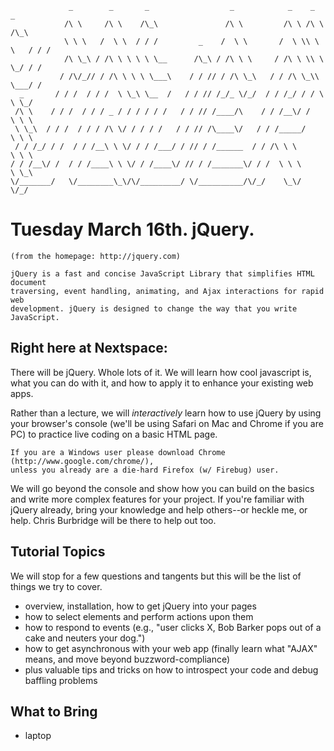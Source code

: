                  _        _       _                  _            _    _        _
                /\ \     /\ \    /\_\               /\ \         /\ \ /\ \     /\_\
                \ \ \   /  \ \  / / /         _    /  \ \       /  \ \\ \ \   / / /
                /\ \_\ / /\ \ \ \ \ \__      /\_\ / /\ \ \     / /\ \ \\ \ \_/ / /
               / /\/_// / /\ \ \ \ \___\    / / // / /\ \_\   / / /\ \_\\ \___/ /
      _       / / /  / / /  \ \_\ \__  /   / / // /_/_ \/_/  / / /_/ / / \ \ \_/
     /\ \    / / /  / / / _ / / / / / /   / / // /____/\    / / /__\/ /   \ \ \
     \ \_\  / / /  / / / /\ \/ / / / /   / / // /\____\/   / / /_____/     \ \ \
     / / /_/ / /  / / /__\ \ \/ / / /___/ / // / /______  / / /\ \ \        \ \ \
    / / /__\/ /  / / /____\ \ \/ / /____\/ // / /_______\/ / /  \ \ \        \ \_\
    \/_______/   \/________\_\/\/_________/ \/__________/\/_/    \_\/         \/_/


Tuesday March 16th. jQuery.
============================

    (from the homepage: http://jquery.com)

    jQuery is a fast and concise JavaScript Library that simplifies HTML document
    traversing, event handling, animating, and Ajax interactions for rapid web
    development. jQuery is designed to change the way that you write JavaScript.


Right here at Nextspace:
------------------------
There will be jQuery. Whole lots of it. We will learn how cool javascript is,
what you can do with it, and how to apply it to enhance your existing web apps.

Rather than a lecture, we will *interactively* learn how to use jQuery by using
your browser's console (we'll be using Safari on Mac and Chrome if you are PC) to
practice live coding on a basic HTML page.

    If you are a Windows user please download Chrome (http://www.google.com/chrome/),
    unless you already are a die-hard Firefox (w/ Firebug) user.

We will go beyond the console and show how you can build on the basics and write more
complex features for your project. If you're familiar with jQuery already, bring your
knowledge and help others--or heckle me, or help. Chris Burbridge will be there to
help out too.

Tutorial Topics
---------------
We will stop for a few questions and tangents but this will be the list of things we try to cover.

* overview, installation, how to get jQuery into your pages
* how to select elements and perform actions upon them
* how to respond to events (e.g., "user clicks X, Bob Barker pops out of a cake and neuters your dog.")
* how to get asynchronous with your web app (finally learn what "AJAX" means, and move beyond buzzword-compliance)
* plus valuable tips and tricks on how to introspect your code and debug baffling problems


What to Bring
-------------
* laptop
